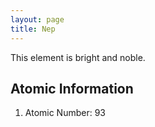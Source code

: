 ```yaml
---
layout: page
title: Nep
---
```


This element is bright and noble.

## Atomic Information
1. Atomic Number: 93
